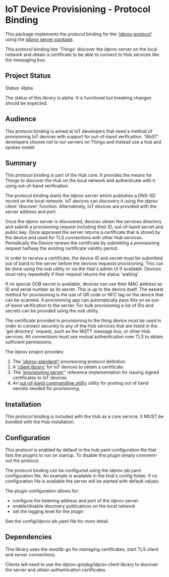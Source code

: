 # IoT Device Provisioning - Protocol Binding 

This package implements the protocol binding for the ['idprov protocol'](https://github.com/wostzone/idprov-standard) using the [idprov server package](https://github.com/wostzone/hub/idprov/pkg/idprovserver).

This protocol binding lets 'Things' discover the idprov server on the local network and obtain a certificate to be able to connect to Hub services like the messaging bus. 

## Project Status

Status: Alpha

The status of this library is alpha. It is functional but breaking changes should be expected.

## Audience

This protocol binding is aimed at IoT developers that need a method of provisioning IoT devices with support for out-of-band verification. 'WoST' developers choose not to run servers on Things and instead use a hub and spokes model. 

## Summary

This protocol binding is part of the Hub core. It provides the means for Things to discover the Hub on the local network and authenticate with it using out-of-band verification. 

The protocol binding starts the idprov server which publishes a DNS-SD record on the local network. IoT devices can discovery it using the idprov client 'discover' function. Alternatively, IoT devices are provided with the server address and port.

Once the idprov server is discovered, devices obtain the services directory and submit a provisioning request including their ID, out-of-band secret and public key. Once approved the server returns a certificate that is stored by the device and used for TLS connections with other Hub services. Periodically the Device renews the certificate by submitting a provisioning request halfway the existing certificate validity period.

In order to receive a certificate, the device ID and secret must be submitted out of band to the server before the devices requests provisioning. This can be done using the oob utility or via the Hub's admin UI if available. Devices must retry repeatedly if their request returns the status 'waiting'.

If no special OOB secret is available, devices can use their MAC address as ID and serial number as its secret. This is up to the device itself. The easiest method for provisioning is the use of QR code or NFC tag on the device that can be scanned. A provisioning app can automatically pass this on as out-of-band verification to the server. For bulk provisioning a list of IDs and secrets can be provided using the oob utility.

The certificate provided in provisioning to the thing device must be used in order to connect securely to any of the Hub services that are listed in the 'get directory' request, such as the MQTT message bus, or other Hub services. All connections must use mutual authentication over TLS to abtain sufficient permissions. 

The idprov project provides:
1. The ['idprov-standard'](https://github.com/wostzone/idprov-standard)) provisioning protocol definition
2. A ['client library'](https://github.com/wostzone/hub/idprov/pkg/idprovclient) for IoT devices to obtain a certificate.
3. The ['provisioning server'](https://github.com/wostzone/hub/idprov/pkg/idprovserver)'  reference implementation for issuing signed certificates to IoT devices.
4. An [out-of-band commandline utility](https://github.com/wostzone/hub/idprov/pkg/oobclient) utility for posting out of band secrets needed for provisioning.


## Installation

This protocol binding is included with the Hub as a core service. It MUST be bundled with the Hub installation.

## Configuration

This protocol is enabled by default in the hub.yaml configuration file that lists the plugins to run on startup. To disable this plugin simply comment-out the protocol.

The protocol binding can be configured using the idprov-pb.yaml configuration file. An example is available in the Hub's config folder. If no configuration file is available the server will be started with default values.

The plugin configuration allows for:
* configure the listening address and port of the idprov server
* enable/disable discovery publications on the local network
* set the logging level for the plugin

See the config/idprov-pb.yaml file for more detail.

## Dependencies

This library uses the wostlib-go for managing certificates, start TLS client and server connections.

Clients will need to use the idprov-go/pkg/idprov client library to discover the server and obtain authentication certificates. 
